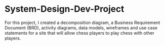# System-Design-Dev-Project
For this project, I created a decomposition diagram, a Business Requirement Document (BRD), activity diagrams, data models, wireframes and use case statements for a site that will allow chess players to play chess with other players. 
